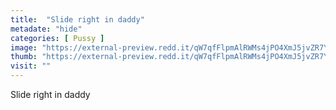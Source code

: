 ```yaml
---
title:  "Slide right in daddy"
metadate: "hide"
categories: [ Pussy ]
image: "https://external-preview.redd.it/qW7qfFlpmAlRWMs4jPO4XmJ5jvZR7YI2PM8ZmedK9wY.jpg?auto=webp&s=e6bf71bb70d923f51c5ebe8d9035ac763b024a4b"
thumb: "https://external-preview.redd.it/qW7qfFlpmAlRWMs4jPO4XmJ5jvZR7YI2PM8ZmedK9wY.jpg?width=1080&crop=smart&auto=webp&s=a9d6414298e11957d9148005d99f762bb936af50"
visit: ""
---
```

Slide right in daddy

